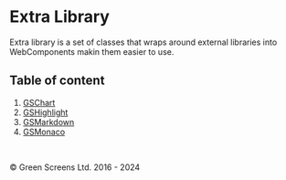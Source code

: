 # Extra Library

Extra library is a set of classes that wraps around external libraries into WebComponents makin them easier to use.

## Table of content

1. [GSChart](./GSChart.md)
2. [GSHighlight](./GSHighlight.md)
3. [GSMarkdown](./GSMarkdown.md)
4. [GSMonaco](./GSMonaco.md)

<br>

&copy; Green Screens Ltd. 2016 - 2024
